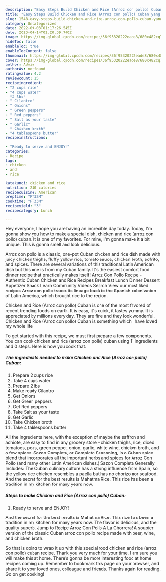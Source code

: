 ```yaml
---
description: "Easy Steps Build Chicken and Rice (Arroz con pollo) Cuban yang Delicious"
title: "Easy Steps Build Chicken and Rice (Arroz con pollo) Cuban yang Delicious"
slug: 1548-easy-steps-build-chicken-and-rice-arroz-con-pollo-cuban-yang-delicious
category: Uncategorized
date: 2022-09-03T01:17:26.545Z
date: 2023-04-14T02:20:39.700Z
image: https://img-global.cpcdn.com/recipes/36f95320222eade8/680x482cq70/chicken-and-rice-arroz-con-pollo-cuban-recipe-main-photo.jpg
hideToc: false
enableToc: true
enableTocContent: false
thumbnail: https://img-global.cpcdn.com/recipes/36f95320222eade8/680x482cq70/chicken-and-rice-arroz-con-pollo-cuban-recipe-main-photo.jpg
cover: https://img-global.cpcdn.com/recipes/36f95320222eade8/680x482cq70/chicken-and-rice-arroz-con-pollo-cuban-recipe-main-photo.jpg
author: Admin
authorAv: notfound
ratingvalue: 4.2
reviewcount: 15
recipeingredient:
- "2 cups rice"
- "4 cups water"
- "2 lbs"
- " Cilantro"
- " Onions"
- " Green peppers"
- " Red peppers"
- " Salt as your taste"
- " Garlic"
- " Chicken broth"
- "4 tablespoons butter"
recipeinstructions:

- "Ready to serve and ENJOY!"
categories:
- Recipe
tags:
- chicken
- and
- rice

katakunci: chicken and rice 
nutrition: 230 calories
recipecuisine: American
preptime: "PT32M"
cooktime: "PT33M"
recipeyield: "3"
recipecategory: Lunch

---
```



Hey everyone, I hope you are having an incredible day today. Today, I'm gonna show you how to make a special dish, chicken and rice (arroz con pollo) cuban. It is one of my favorites. For mine, I'm gonna make it a bit unique. This is gonna smell and look delicious.

Arroz con pollo is a classic, one-pot Cuban chicken and rice dish made with juicy chicken thighs, fluffy yellow rice, tomato sauce, chicken broth, sofrito, and spices. There are several variations of this traditional Latin American dish but this one is from my Cuban family. It&#39;s the easiest comfort food dinner recipe that practically makes itself! Arroz Con Pollo Recipe - Authentic Cuban Chicken and Rice Recipes Breakfast Lunch Dinner Dessert Appetizer Snack Learn Community Videos Search View our most liked recipes Arroz con pollo traces its lineage back to the Spanish colonization of Latin America, which brought rice to the region.

Chicken and Rice (Arroz con pollo) Cuban is one of the most favored of recent trending foods on earth. It is easy, it's quick, it tastes yummy. It is appreciated by millions every day. They are fine and they look wonderful. Chicken and Rice (Arroz con pollo) Cuban is something which I have loved my whole life.


To get started with this recipe, we must first prepare a few components. You can cook chicken and rice (arroz con pollo) cuban using 11 ingredients and 0 steps. Here is how you cook that.

<!--inarticleads1-->

##### The ingredients needed to make Chicken and Rice (Arroz con pollo) Cuban:

1. Prepare 2 cups rice
1. Take 4 cups water
1. Prepare 2 lbs
1. Make ready  Cilantro
1. Get  Onions
1. Get  Green peppers
1. Get  Red peppers
1. Take  Salt as your taste
1. Get  Garlic
1. Take  Chicken broth
1. Take 4 tablespoons butter


All the ingredients here, with the exception of maybe the saffron and achiote, are easy to find in any grocery store - chicken thighs, rice, diced tomatoes, peas, green pepper, onion, garlic, white wine, chicken broth, and a few spices. Sazon Completa, or Complete Seasoning, is a Cuban spice blend that incorporates all the important herbs and spices for Arroz Con Pollo (and many other Latin American dishes.) Sazon Completa Generally Includes: The Cuban culinary culture has a strong influence from Spain, so the yellow rice chicken resembles a paella but has no chorizo nor seafood. And the secret for the best results is Mahatma Rice. This rice has been a tradition in my kitchen for many years now. 

<!--inarticleads2-->

##### Steps to make Chicken and Rice (Arroz con pollo) Cuban:


1. Ready to serve and ENJOY!

And the secret for the best results is Mahatma Rice. This rice has been a tradition in my kitchen for many years now. The flavor is delicious, and the quality superb. Jump to Recipe Arroz Con Pollo A La Chorrera! A soupier version of the classic Cuban arroz con pollo recipe made with beer, wine, and chicken broth. 

So that is going to wrap it up with this special food chicken and rice (arroz con pollo) cuban recipe. Thank you very much for your time. I am sure you will make this at home. There's gonna be more interesting food at home recipes coming up. Remember to bookmark this page on your browser, and share it to your loved ones, colleague and friends. Thanks again for reading. Go on get cooking!
